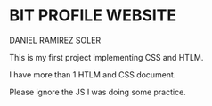 # BIT PROFILE WEBSITE

DANIEL RAMIREZ SOLER 

This is my first project implementing CSS and HTLM. 

I have more than 1 HTLM and CSS document. 

Please ignore the JS I was doing some practice.